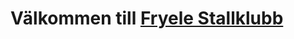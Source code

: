<h1>Välkommen till <a href="https://maakusj.github.io/fryele-stallklubb">Fryele Stallklubb</h1></a>
